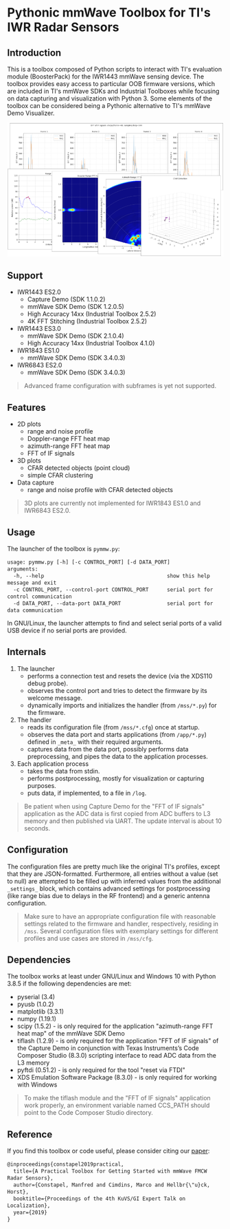 # Pythonic mmWave Toolbox for TI's IWR Radar Sensors

## Introduction

This is a toolbox composed of Python scripts to interact with TI's evaluation module (BoosterPack) for the IWR1443 mmWave sensing device. The toolbox provides easy access to particular OOB firmware versions, which are included in TI's mmWave SDKs and Industrial Toolboxes while focusing on data capturing and visualization with Python 3. Some elements of the toolbox can be considered being a Pythonic alternative to TI's mmWave Demo Visualizer.

![pymmw](pymmw-plots.png)

## Support 

* IWR1443 ES2.0
  * Capture Demo (SDK 1.1.0.2)
  * mmWave SDK Demo (SDK 1.2.0.5)
  * High Accuracy 14xx (Industrial Toolbox 2.5.2)
  * 4K FFT Stitching (Industrial Toolbox 2.5.2)
* IWR1443 ES3.0
  * mmWave SDK Demo (SDK 2.1.0.4)
  * High Accuracy 14xx (Industrial Toolbox 4.1.0)
* IWR1843 ES1.0
  * mmWave SDK Demo (SDK 3.4.0.3)
* IWR6843 ES2.0
  * mmWave SDK Demo (SDK 3.4.0.3)

> Advanced frame configuration with subframes is yet not supported.

## Features

* 2D plots
  * range and noise profile
  * Doppler-range FFT heat map
  * azimuth-range FFT heat map
  * FFT of IF signals
* 3D plots
  * CFAR detected objects (point cloud)
  * simple CFAR clustering
* Data capture
  * range and noise profile with CFAR detected objects

> 3D plots are currently not implemented for IWR1843 ES1.0 and IWR6843 ES2.0.

## Usage

The launcher of the toolbox is `pymmw.py`:

```
usage: pymmw.py [-h] [-c CONTROL_PORT] [-d DATA_PORT]
arguments:
  -h, --help                                        show this help message and exit
  -c CONTROL_PORT, --control-port CONTROL_PORT      serial port for control communication
  -d DATA_PORT, --data-port DATA_PORT               serial port for data communication
```

In GNU/Linux, the launcher attempts to find and select serial ports of a valid USB device if no serial ports are provided.

## Internals

1. The launcher
   - performs a connection test and resets the device (via the XDS110 debug probe).
   - observes the control port and tries to detect the firmware by its welcome message.
   - dynamically imports and initializes the handler (from `/mss/*.py`) for the firmware.
2. The handler
   - reads its configuration file (from `/mss/*.cfg`) once at startup.
   - observes the data port and starts applications (from `/app/*.py`) defined in `_meta_` with their required arguments.
   - captures data from the data port, possibly performs data preprocessing, and pipes the data to the application processes.
3. Each application process
   - takes the data from stdin.
   - performs postprocessing, mostly for visualization or capturing purposes.
   - puts data, if implemented, to a file in `/log`.

> Be patient when using Capture Demo for the "FFT of IF signals" application as the ADC data is first copied from ADC buffers to L3 memory and then published via UART. The update interval is about 10 seconds.

## Configuration

The configuration files are pretty much like the original TI's profiles, except that they are JSON-formatted. Furthermore, all entries without a value (set to null) are attempted to be filled up with inferred values from the additional `_settings_` block, which contains advanced settings for postprocessing (like range bias due to delays in the RF frontend) and a generic antenna configuration.

> Make sure to have an appropriate configuration file with reasonable settings related to the firmware and handler, respectively, residing in `/mss`. Several configuration files with exemplary settings for different profiles and use cases are stored in `/mss/cfg`.

## Dependencies

The toolbox works at least under GNU/Linux and Windows 10 with Python 3.8.5 if the following dependencies are met:

* pyserial (3.4)
* pyusb (1.0.2)
* matplotlib (3.3.1)
* numpy (1.19.1)
* scipy (1.5.2) - is only required for the application "azimuth-range FFT heat map" of the mmWave SDK Demo
* tiflash (1.2.9) - is only required for the application "FFT of IF signals" of the Capture Demo in conjunction with Texas Instruments’s Code Composer Studio (8.3.0) scripting interface to read ADC data from the L3 memory
* pyftdi (0.51.2) - is only required for the tool "reset via FTDI"
* XDS Emulation Software Package (8.3.0) - is only required for working with Windows

> To make the tiflash module and the "FFT of IF signals" application work properly, an environment variable named CCS_PATH should point to the Code Composer Studio directory.

## Reference

If you find this toolbox or code useful, please consider citing our [paper](https://publikationsserver.tu-braunschweig.de/receive/dbbs_mods_00066760):

```
@inproceedings{constapel2019practical,
  title={A Practical Toolbox for Getting Started with mmWave FMCW Radar Sensors},
  author={Constapel, Manfred and Cimdins, Marco and Hellbr{\"u}ck, Horst},
  booktitle={Proceedings of the 4th KuVS/GI Expert Talk on Localization},
  year={2019}
}
```
